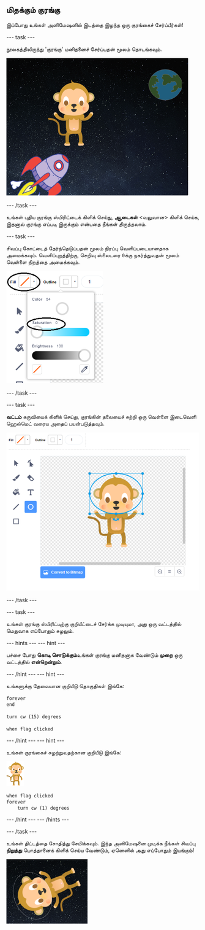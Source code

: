## மிதக்கும் குரங்கு

இப்போது உங்கள் அனிமேஷனில் இடத்தை இழந்த ஒரு குரங்கைச் சேர்ப்பீர்கள்!

\--- task \---

நூலகத்திலிருந்து 'குரங்கு' மனிதனைச் சேர்ப்பதன் மூலம் தொடங்கவும்.

![ஒரு குரங்கு மனிதனைச் சேர்ப்பது](images/space-monkey-sprite.png)

\--- /task \---

உங்கள் புதிய குரங்கு ஸ்பிரிட்டைக் கிளிக் செய்து, **ஆடைகள்** <வலுவான> கிளிக் செய்க, இதனால் குரங்கு எப்படி இருக்கும் என்பதை நீங்கள் திருத்தலாம்.

\--- task \---

சிவப்பு கோட்டைத் தேர்ந்தெடுப்பதன் மூலம் நிரப்பு வெளிப்படையானதாக அமைக்கவும். வெளிப்புறத்திற்கு, செறிவு ஸ்லைடரை `0`க்கு நகர்த்துவதன் மூலம் வெள்ளை நிறத்தை அமைக்கவும்.

![வெள்ளை நிறத்தை உருவாக்குங்கள்](images/make-white.png)

\--- /task \---

\--- task \---

**வட்டம்** கருவியைக் கிளிக் செய்து, குரங்கின் தலையைச் சுற்றி ஒரு வெள்ளை இடைவெளி ஹெல்மெட் வரைய அதைப் பயன்படுத்தவும்.

![குரங்கு விண்வெளி ஹெல்மெட்](images/space-monkey-edit.png)

\--- /task \---

\--- task \---

உங்கள் குரங்கு ஸ்பிரிட்டிற்கு குறியீட்டைச் சேர்க்க முடியுமா, அது ஒரு வட்டத்தில் மெதுவாக எப்போதும் சுழலும்.

\--- hints \--- \--- hint \---

பச்சை போது **கொடி சொடுக்கும்**உங்கள் குரங்கு மனிதனாக வேண்டும் **முறை** ஒரு வட்டத்தில் **என்றென்றும்**.

\--- /hint \--- \--- hint \---

உங்களுக்கு தேவையான குறியீடு தொகுதிகள் இங்கே:

```blocks3
forever
end

turn cw (15) degrees

when flag clicked
```

\--- /hint \--- \--- hint \---

உங்கள் குரங்கைச் சுழற்றுவதற்கான குறியீடு இங்கே:

![குரங்கு ஸ்பிரிட்](images/sprite-monkey.png)

```blocks3
when flag clicked
forever
    turn cw (1) degrees
```

\--- /hint \--- \--- /hints \---

\--- /task \---

உங்கள் திட்டத்தை சோதித்து சேமிக்கவும். இந்த அனிமேஷனை முடிக்க நீங்கள் சிவப்பு **நிறுத்து** பொத்தானைக் கிளிக் செய்ய வேண்டும், ஏனெனில் அது எப்போதும் இயங்கும்!

![நூற்பு குரங்கை சோதிக்கவும்](images/space-spin-test.png)